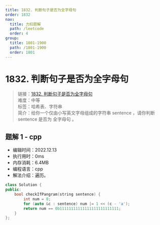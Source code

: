 ```yaml
---
title: 1832. 判断句子是否为全字母句
order: 1832
nav:
  title: 力扣题解
  path: /leetcode
  order: 4
group:
  title: 1801-1900
  path: /1801-1900
  order: 1801
---
```


# 1832. 判断句子是否为全字母句

> 链接：[1832. 判断句子是否为全字母句](https://leetcode.cn/problems/check-if-the-sentence-is-pangram)  
> 难度：中等  
> 标签：哈希表、字符串  
> 简介：给你一个仅由小写英文字母组成的字符串 sentence ，请你判断 sentence 是否为 全字母句 。

## 题解 1 - cpp

- 编辑时间：2022.12.13
- 执行用时：0ms
- 内存消耗：6.4MB
- 编程语言：cpp
- 解法介绍：遍历。

```cpp
class Solution {
public:
    bool checkIfPangram(string sentence) {
        int num = 0;
        for (auto &c : sentence) num |= 1 << (c - 'a');
        return num == 0b11111111111111111111111111;
    }
};
```
